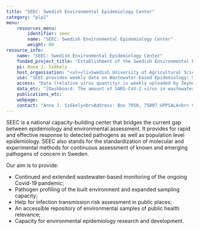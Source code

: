 ```yaml
---
title: "SEEC: Swedish Environmental Epidemiology Center"
category: "plp2"
menu:
    resources_menu:
        identifier: seec
        name: "SEEC: Swedish Environmental Epidemiology Center"
        weight: 80
resource_info:
    name: "SEEC: Swedish Environmental Epidemiology Center"
    funded_project_title: "Establishment of the Swedish Environmental Epidemiology Center (SEEC)"
    pi: Anna J. Székely
    host_organisation: "<ul><li>Swedish University of Agricultural Sciences, SLU (Wastewater, Water, Surface, Air & Viability testing): Maja Malmberg, Anna J. Székely, Klas Udekwu;</li><li>KTH Royal Institute of Technology (Wastewater & Sludge): Zeynep Çetecioğlu Gürol;</li><li>Karolinska Institute (Air & Viability testing): Antonio Gigliotti Rothfuchs; Uppsala University (Statistical modelling): Stefan Engblom</li></ul>"
    use: "SEEC provides weekly data on Wastewater-based Epidemiology: SEEC actively monitors wastewater levels of the virus responsible for Covid-19 disease, SARS-CoV-2, in various municipalities of Sweden, covering more than 25% of the population. This data is continuously updated and freely accessible on the Covid-19 Data Portal of Sweden.<br><br>SEEC offers analysis of diverse environmental samples (e.g., water including wastewater, surface samples, air samples), for presence of pathogens, using both targeted approaches such as qPCR or amplicon sequencing as well as unbiased metagenomics approaches.<br><br>Built Environment Epidemiology: SEEC is involved in the worldwide analysis and profiling of built environment surfaces and air, with intermittent sampling of air in clinics, schools, subways, and indoor malls. Through an extensive network, datasets, sampling methods and analysis pipelines are readily available for comparative studies of environmental signals.<br><br>SEEC also offers support in experimental design, sampling, logistics, storage and other monitoring relevant processes."
    access: "Data (relative virus quantity) is weekly uploaded by Zeynep Cetecioglu Gurol (KTH) and Anna Székely (SLU). Uploaded data [can be openly accessed by the general public](https://www.covid19dataportal.se/dashboards/wastewater/). Capacities of the resource are available to researchers upon request."
    data_etc: "[Dashboard: The amount of SARS-CoV-2 virus in wastewater across Sweden](https://www.covid19dataportal.se/dashboards/wastewater/)"
    publications_etc:
    webpage:
    contact: "Anna J. Székely<br>Address: Box 7050, 75007 UPPSALA<br> Visiting address: Lennart Hjelms väg 9<br>Phone: +46-73-9747565 (mobile)<br>Email: [anna.szekely@slu.se](mailto:anna.szekely@slu.se)"
---
```


SEEC is a national capacity-building center that bridges the current gap between epidemiology and environmental assessment. It provides for rapid and effective response to detected pathogens as well as population level epidemiology. SEEC also stands for the standardization of molecular and experimental methods for continuous assessment of known and emerging pathogens of concern in Sweden.

Our aim is to provide:

- Continued and extended wastewater-based monitoring of the ongoing Covid-19 pandemic;
- Pathogen profiling of the built environment and expanded sampling capacity;
- Help for infection transmission risk assessment in public places;
- An accessible repository of environmental samples of public health relevance;
- Capacity for environmental epidemiology research and development.
